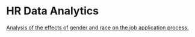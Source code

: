 # HR Data Analytics

[Analysis of the effects of gender and race on the job application process.][1]

[1]: http://htmlpreview.github.io/?https://github.com/alexindata/HRDataAnalytics/blob/master/HRDataAnalysis.html "Analysis of the effects of gender and race on the job application process."

